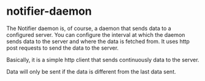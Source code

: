 # notifier-daemon

The Notifier daemon is, of course, a daemon that sends data to a configured server.
You can configure the interval at which the daemon sends data to the server and where the data is fetched from.
It uses http post requests to send the data to the server.

Basically, it is a simple http client that sends continuously data to the server.

Data will only be sent if the data is different from the last data sent.

